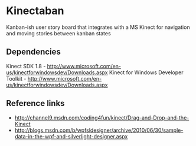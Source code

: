 # Kinectaban
Kanban-ish user story board that integrates with a MS Kinect for navigation and moving stories between kanban states

## Dependencies
Kinect SDK 1.8 - http://www.microsoft.com/en-us/kinectforwindowsdev/Downloads.aspx
Kinect for Windows Developer Toolkit - http://www.microsoft.com/en-us/kinectforwindowsdev/Downloads.aspx

## Reference links
* http://channel9.msdn.com/coding4fun/kinect/Drag-and-Drop-and-the-Kinect
* http://blogs.msdn.com/b/wpfsldesigner/archive/2010/06/30/sample-data-in-the-wpf-and-silverlight-designer.aspx
